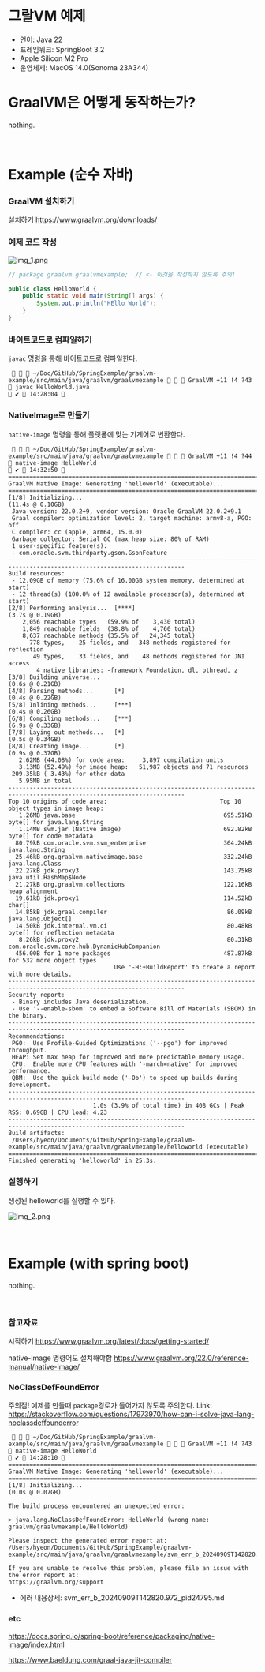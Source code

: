 # 그랄VM 예제
- 언어: Java 22
- 프레임워크: SpringBoot 3.2
- Apple Silicon M2 Pro
- 운영체제: MacOS 14.0(Sonoma 23A344)


# GraalVM은 어떻게 동작하는가?

nothing.




<!-- ###################################################################################################################################### -->
<!-- ###################################################################################################################################### -->
<!-- ###################################################################################################################################### -->
<br/>

# Example (순수 자바)

### GraalVM 설치하기
설치하기
https://www.graalvm.org/downloads/

### 예제 코드 작성 
![img_1.png](img_1.png)

```java
// package graalvm.graalvmexample;  // <- 이것을 작성하지 않도록 주의!

public class HelloWorld {
    public static void main(String[] args) {
        System.out.println("HEllo World");
    }
}
```

### 바이트코드로 컴파일하기
`javac` 명령을 통해 바이트코드로 컴파일한다.
```shell
    ~/Doc/GitHub/SpringExample/graalvm-example/src/main/java/graalvm/graalvmexample    GraalVM +11 !4 ?43  javac HelloWorld.java                                                                                                                                                           ✔  14:28:04  
```

### NativeImage로 만들기
`native-image` 명령을 통해 플랫폼에 맞는 기계어로 변환한다. 
```shell
    ~/Doc/GitHub/SpringExample/graalvm-example/src/main/java/graalvm/graalvmexample    GraalVM +11 !4 ?44  native-image HelloWorld                                                                                                                                                         ✔  14:32:50  
========================================================================================================================
GraalVM Native Image: Generating 'helloworld' (executable)...
========================================================================================================================
[1/8] Initializing...                                                                                   (11.4s @ 0.10GB)
 Java version: 22.0.2+9, vendor version: Oracle GraalVM 22.0.2+9.1
 Graal compiler: optimization level: 2, target machine: armv8-a, PGO: off
 C compiler: cc (apple, arm64, 15.0.0)
 Garbage collector: Serial GC (max heap size: 80% of RAM)
 1 user-specific feature(s):
 - com.oracle.svm.thirdparty.gson.GsonFeature
------------------------------------------------------------------------------------------------------------------------
Build resources:
 - 12.09GB of memory (75.6% of 16.00GB system memory, determined at start)
 - 12 thread(s) (100.0% of 12 available processor(s), determined at start)
[2/8] Performing analysis...  [****]                                                                     (3.7s @ 0.19GB)
    2,056 reachable types   (59.9% of    3,430 total)
    1,849 reachable fields  (38.8% of    4,760 total)
    8,637 reachable methods (35.5% of   24,345 total)
      778 types,    25 fields, and   348 methods registered for reflection
       49 types,    33 fields, and    48 methods registered for JNI access
        4 native libraries: -framework Foundation, dl, pthread, z
[3/8] Building universe...                                                                               (0.6s @ 0.21GB)
[4/8] Parsing methods...      [*]                                                                        (0.4s @ 0.22GB)
[5/8] Inlining methods...     [***]                                                                      (0.4s @ 0.26GB)
[6/8] Compiling methods...    [***]                                                                      (6.9s @ 0.33GB)
[7/8] Laying out methods...   [*]                                                                        (0.5s @ 0.34GB)
[8/8] Creating image...       [*]                                                                        (0.9s @ 0.37GB)
   2.62MB (44.08%) for code area:     3,897 compilation units
   3.13MB (52.49%) for image heap:   51,987 objects and 71 resources
 209.35kB ( 3.43%) for other data
   5.95MB in total
------------------------------------------------------------------------------------------------------------------------
Top 10 origins of code area:                                Top 10 object types in image heap:
   1.26MB java.base                                          695.51kB byte[] for java.lang.String
   1.14MB svm.jar (Native Image)                             692.82kB byte[] for code metadata
  80.79kB com.oracle.svm.svm_enterprise                      364.24kB java.lang.String
  25.46kB org.graalvm.nativeimage.base                       332.24kB java.lang.Class
  22.27kB jdk.proxy3                                         143.75kB java.util.HashMap$Node
  21.27kB org.graalvm.collections                            122.16kB heap alignment
  19.61kB jdk.proxy1                                         114.52kB char[]
  14.85kB jdk.graal.compiler                                  86.09kB java.lang.Object[]
  14.50kB jdk.internal.vm.ci                                  80.48kB byte[] for reflection metadata
   8.26kB jdk.proxy2                                          80.31kB com.oracle.svm.core.hub.DynamicHubCompanion
  456.00B for 1 more packages                                487.87kB for 532 more object types
                              Use '-H:+BuildReport' to create a report with more details.
------------------------------------------------------------------------------------------------------------------------
Security report:
 - Binary includes Java deserialization.
 - Use '--enable-sbom' to embed a Software Bill of Materials (SBOM) in the binary.
------------------------------------------------------------------------------------------------------------------------
Recommendations:
 PGO:  Use Profile-Guided Optimizations ('--pgo') for improved throughput.
 HEAP: Set max heap for improved and more predictable memory usage.
 CPU:  Enable more CPU features with '-march=native' for improved performance.
 QBM:  Use the quick build mode ('-Ob') to speed up builds during development.
------------------------------------------------------------------------------------------------------------------------
                        1.0s (3.9% of total time) in 408 GCs | Peak RSS: 0.69GB | CPU load: 4.23
------------------------------------------------------------------------------------------------------------------------
Build artifacts:
 /Users/hyeon/Documents/GitHub/SpringExample/graalvm-example/src/main/java/graalvm/graalvmexample/helloworld (executable)
========================================================================================================================
Finished generating 'helloworld' in 25.3s.
```

### 실행하기
생성된 helloworld를 실행할 수 있다.

![img_2.png](img_2.png)



<!-- ###################################################################################################################################### -->
<!-- ###################################################################################################################################### -->
<!-- ###################################################################################################################################### -->
<br/>

# Example (with spring boot)

nothing.





<!-- ###################################################################################################################################### -->
<!-- ###################################################################################################################################### -->
<!-- ###################################################################################################################################### -->
<br/>

### 참고자료

시작하기
https://www.graalvm.org/latest/docs/getting-started/

native-image 명령어도 설치해야함
https://www.graalvm.org/22.0/reference-manual/native-image/

### NoClassDefFoundError
주의점! 예제를 만들때 `package`경로가 들어가지 않도록 주의한다.
Link: https://stackoverflow.com/questions/17973970/how-can-i-solve-java-lang-noclassdeffounderror
```shell
    ~/Doc/GitHub/SpringExample/graalvm-example/src/main/java/graalvm/graalvmexample    GraalVM +11 !4 ?43  native-image HelloWorld                                                                                                                                                         ✔  14:28:10  
========================================================================================================================
GraalVM Native Image: Generating 'helloworld' (executable)...
========================================================================================================================
[1/8] Initializing...                                                                                    (0.0s @ 0.07GB)

The build process encountered an unexpected error:

> java.lang.NoClassDefFoundError: HelloWorld (wrong name: graalvm/graalvmexample/HelloWorld)

Please inspect the generated error report at:
/Users/hyeon/Documents/GitHub/SpringExample/graalvm-example/src/main/java/graalvm/graalvmexample/svm_err_b_20240909T142820.972_pid24795.md

If you are unable to resolve this problem, please file an issue with the error report at:
https://graalvm.org/support
```

- 에러 내용상세: svm_err_b_20240909T142820.972_pid24795.md

### etc
https://docs.spring.io/spring-boot/reference/packaging/native-image/index.html

https://www.baeldung.com/graal-java-jit-compiler

